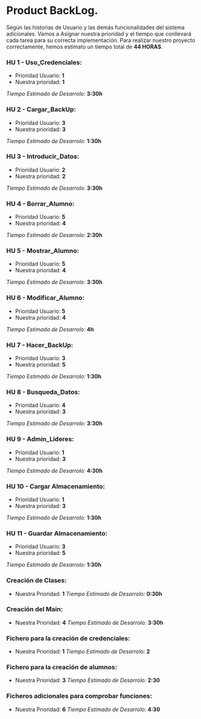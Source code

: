 # Product BackLog.

Según las historias de Usuario y las demás funcionalidades del sistema adicionales. Vamos a Asignar nuestra prioridad y el tiempo que conllevará cada tarea para su correcta implementación.
Para realizar nuestro proyecto correctamente, hemos estimato un tiempo total de **44 HORAS**.

### HU 1 - Uso_Credenciales:
- Prioridad Usuario: **1**
- Nuestra prioridad: **1**

_Tiempo Estimado de Desarrolo:_ **3:30h** 

### HU 2 - Cargar_BackUp:
- Prioridad Usuario: **3**
- Nuestra prioridad: **3**

_Tiempo Estimado de Desarrolo:_ **1:30h**

### HU 3 - Introducir_Datos:
- Prioridad Usuario: **2**
- Nuestra prioridad: **2**

_Tiempo Estimado de Desarrolo:_ **3:30h**

### HU 4 - Borrar_Alumno:
- Prioridad Usuario: **5**
- Nuestra prioridad: **4**

_Tiempo Estimado de Desarrolo:_ **2:30h**

### HU 5 - Mostrar_Alumno:
- Prioridad Usuario: **5**
- Nuestra prioridad: **4**

_Tiempo Estimado de Desarrolo:_ **3:30h**

### HU 6 - Modificar_Alumno:
- Prioridad Usuario: **5**
- Nuestra prioridad: **4**

_Tiempo Estimado de Desarrolo:_ **4h** 

### HU 7 - Hacer_BackUp:
- Prioridad Usuario: **3**
- Nuestra prioridad: **5**

_Tiempo Estimado de Desarrolo:_ **1:30h** 

### HU 8 - Busqueda_Datos:
- Prioridad Usuario: **4**
- Nuestra prioridad: **3**

_Tiempo Estimado de Desarrolo:_ **3:30h**

### HU 9 - Admin_Lideres:
- Prioridad Usuario: **1**
- Nuestra prioridad: **3**

_Tiempo Estimado de Desarrolo:_ **4:30h** 

### HU 10 - Cargar Almacenamiento:
- Prioridad Usuario: **1**
- Nuestra prioridad: **3**

_Tiempo Estimado de Desarrolo:_ **1:30h** 

### HU 11 -  Guardar Almacenamiento:
- Prioridad Usuario: **3**
- Nuestra prioridad: **5**

_Tiempo Estimado de Desarrolo:_ **1:30h**

### Creación de Clases:
- Nuestra Prioridad: **1**
_Tiempo Estimado de Desarrolo:_ **0:30h**

### Creación del Main:
- Nuestra Prioridad: **4**
_Tiempo Estimado de Desarrolo:_ **3:30h**

### Fichero para la creación de credenciales:
- Nuestra Prioridad: **1**
_Tiempo Estimado de Desarrolo:_ **2**

### Fichero para la creación de alumnos:
- Nuestra Prioridad: **3**
_Tiempo Estimado de Desarrolo:_ **2:30**

### Ficheros adicionales para comprobar funciones:
- Nuestra Prioridad: **6**
_Tiempo Estimado de Desarrolo:_ **4:30**
